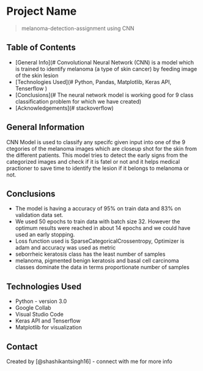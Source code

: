 # Project Name
> melanoma-detection-assignment using CNN

## Table of Contents
* [General Info](# Convolutional Neural Network (CNN) is a model which is trained to identify melanoma (a type of skin cancer) by feeding image of the skin lesion
* [Technologies Used](# Python, Pandas, Matplotlib, Keras API, Tenserflow )
* [Conclusions](# The neural network model is working good for 9 class classification problem for which we have created)
* [Acknowledgements](# stackoverflow)


## General Information
CNN Model is used to classify any specifc given input into one of the 9 ctegories of the melanoma images which are closeup shot for the skin from the different patients.
This model tries to detect the early signs from the categorized images and check if it is fatel or not and it helps medical practioner to save time to identify the lesion if it belongs to melanoma or not.


## Conclusions
- The model is having a accuracy of 95% on train data and 83% on validation data set.
- We used 50 epochs to train data with batch size 32. However the optimum results were reached in about 14 epochs and we could have used an early stopping.
- Loss function used is SparseCategoricalCrossentropy, Optimizer is adam and accuracy was used as metric
- seborrheic keratosis class has the least number of samples
- melanoma, pigmented benign keratosis and basal cell carcinoma classes dominate the data in terms proportionate number of samples


## Technologies Used
- Python - version 3.0
- Google Collab
- Visual Studio Code
- Keras API and Tenserflow
- Matplotlib for visualization


## Contact
Created by [@shashikantsingh16] - connect with me for more info
